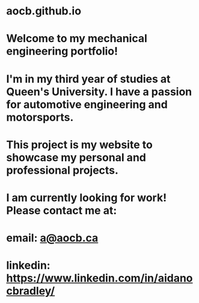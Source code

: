 # aocb.github.io
# Welcome to my mechanical engineering portfolio!
# I'm in my third year of studies at Queen's University. I have a passion for automotive engineering and motorsports.

# This project is my website to showcase my personal and professional projects.

# I am currently looking for work! Please contact me at:
# email: a@aocb.ca
# linkedin: https://www.linkedin.com/in/aidanocbradley/
